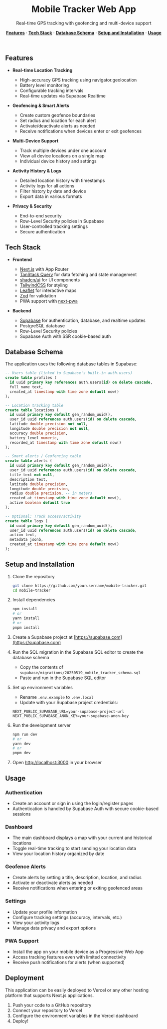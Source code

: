 <h1 align="center">Mobile Tracker Web App</h1>

<p align="center">
 Real-time GPS tracking with geofencing and multi-device support
</p>

<p align="center">
  <a href="#features"><strong>Features</strong></a> ·
  <a href="#tech-stack"><strong>Tech Stack</strong></a> ·
  <a href="#database-schema"><strong>Database Schema</strong></a> ·
  <a href="#setup-and-installation"><strong>Setup and Installation</strong></a> ·
  <a href="#usage"><strong>Usage</strong></a>
</p>
<br/>

## Features

- **Real-time Location Tracking**
  - High-accuracy GPS tracking using navigator.geolocation
  - Battery level monitoring
  - Configurable tracking intervals
  - Real-time updates via Supabase Realtime

- **Geofencing & Smart Alerts**
  - Create custom geofence boundaries
  - Set radius and location for each alert
  - Activate/deactivate alerts as needed
  - Receive notifications when devices enter or exit geofences

- **Multi-Device Support**
  - Track multiple devices under one account
  - View all device locations on a single map
  - Individual device history and settings

- **Activity History & Logs**
  - Detailed location history with timestamps
  - Activity logs for all actions
  - Filter history by date and device
  - Export data in various formats

- **Privacy & Security**
  - End-to-end security
  - Row-Level Security policies in Supabase
  - User-controlled tracking settings
  - Secure authentication

## Tech Stack

- **Frontend**
  - [Next.js](https://nextjs.org) with App Router
  - [TanStack Query](https://tanstack.com/query) for data fetching and state management
  - [shadcn/ui](https://ui.shadcn.com/) for UI components
  - [TailwindCSS](https://tailwindcss.com) for styling
  - [Leaflet](https://leafletjs.com/) for interactive maps
  - [Zod](https://zod.dev/) for validation
  - PWA support with [next-pwa](https://www.npmjs.com/package/next-pwa)

- **Backend**
  - [Supabase](https://supabase.com) for authentication, database, and realtime updates
  - PostgreSQL database
  - Row-Level Security policies
  - Supabase Auth with SSR cookie-based auth

## Database Schema

The application uses the following database tables in Supabase:

```sql
-- Users table (linked to Supabase's built-in auth.users)
create table profiles (
  id uuid primary key references auth.users(id) on delete cascade,
  full_name text,
  created_at timestamp with time zone default now()
);

-- Location tracking table
create table locations (
  id uuid primary key default gen_random_uuid(),
  user_id uuid references auth.users(id) on delete cascade,
  latitude double precision not null,
  longitude double precision not null,
  accuracy double precision,
  battery_level numeric,
  recorded_at timestamp with time zone default now()
);

-- Smart alerts / Geofencing table
create table alerts (
  id uuid primary key default gen_random_uuid(),
  user_id uuid references auth.users(id) on delete cascade,
  title text not null,
  description text,
  latitude double precision,
  longitude double precision,
  radius double precision, -- in meters
  created_at timestamp with time zone default now(),
  active boolean default true
);

-- Optional: Track access/activity
create table logs (
  id uuid primary key default gen_random_uuid(),
  user_id uuid references auth.users(id) on delete cascade,
  action text,
  metadata jsonb,
  created_at timestamp with time zone default now()
);
```

## Setup and Installation

1. Clone the repository

   ```bash
   git clone https://github.com/yourusername/mobile-tracker.git
   cd mobile-tracker
   ```

2. Install dependencies

   ```bash
   npm install
   # or
   yarn install
   # or
   pnpm install
   ```

3. Create a Supabase project at [https://supabase.com](https://supabase.com)

4. Run the SQL migration in the Supabase SQL editor to create the database schema
   - Copy the contents of `supabase/migrations/20250519_mobile_tracker_schema.sql`
   - Paste and run in the Supabase SQL editor

5. Set up environment variables
   - Rename `.env.example` to `.env.local`
   - Update with your Supabase project credentials:

   ```
   NEXT_PUBLIC_SUPABASE_URL=your-supabase-project-url
   NEXT_PUBLIC_SUPABASE_ANON_KEY=your-supabase-anon-key
   ```

6. Run the development server

   ```bash
   npm run dev
   # or
   yarn dev
   # or
   pnpm dev
   ```

7. Open [http://localhost:3000](http://localhost:3000) in your browser

## Usage

### Authentication

- Create an account or sign in using the login/register pages
- Authentication is handled by Supabase Auth with secure cookie-based sessions

### Dashboard

- The main dashboard displays a map with your current and historical locations
- Toggle real-time tracking to start sending your location data
- View your location history organized by date

### Geofence Alerts

- Create alerts by setting a title, description, location, and radius
- Activate or deactivate alerts as needed
- Receive notifications when entering or exiting geofenced areas

### Settings

- Update your profile information
- Configure tracking settings (accuracy, intervals, etc.)
- View your activity logs
- Manage data privacy and export options

### PWA Support

- Install the app on your mobile device as a Progressive Web App
- Access tracking features even with limited connectivity
- Receive push notifications for alerts (when supported)

## Deployment

This application can be easily deployed to Vercel or any other hosting platform that supports Next.js applications.

1. Push your code to a GitHub repository
2. Connect your repository to Vercel
3. Configure the environment variables in the Vercel dashboard
4. Deploy!
